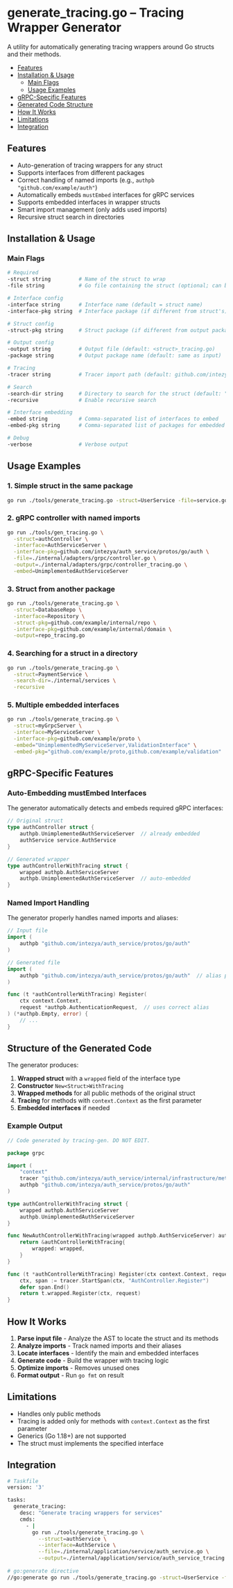 # generate_tracing.go – Tracing Wrapper Generator

A utility for automatically generating tracing wrappers around Go structs and their methods.

<!-- TOC -->
- [Features](#features)
- [Installation & Usage](#installation--usage)
    - [Main Flags](#main-flags)
    - [Usage Examples](#usage-examples)
- [gRPC-Specific Features](#grpc-specific-features)
- [Generated Code Structure](#structure-of-the-generated-code)
- [How It Works](#how-it-works)
- [Limitations](#limitations)
- [Integration](#integration)
<!-- /TOC -->


## Features

- Auto-generation of tracing wrappers for any struct
- Supports interfaces from different packages
- Correct handling of named imports (e.g., `authpb "github.com/example/auth"`)
- Automatically embeds `mustEmbed` interfaces for gRPC services
- Supports embedded interfaces in wrapper structs
- Smart import management (only adds used imports)
- Recursive struct search in directories

## Installation & Usage

### Main Flags

```bash
# Required
-struct string         # Name of the struct to wrap
-file string           # Go file containing the struct (optional; can be found via search)

# Interface config
-interface string      # Interface name (default = struct name)
-interface-pkg string  # Interface package (if different from struct's)

# Struct config
-struct-pkg string     # Struct package (if different from output package)

# Output config
-output string         # Output file (default: <struct>_tracing.go)
-package string        # Output package name (default: same as input)

# Tracing
-tracer string         # Tracer import path (default: github.com/intezya/auth_service/internal/infrastructure/metrics/tracer)

# Search
-search-dir string     # Directory to search for the struct (default: ".")
-recursive             # Enable recursive search

# Interface embedding
-embed string          # Comma-separated list of interfaces to embed
-embed-pkg string      # Comma-separated list of packages for embedded interfaces

# Debug
-verbose               # Verbose output
```

## Usage Examples

### 1. Simple struct in the same package

```bash
go run ./tools/generate_tracing.go -struct=UserService -file=service.go
```

### 2. gRPC controller with named imports

```bash
go run ./tools/gen_tracing.go \
  -struct=authController \
  -interface=AuthServiceServer \
  -interface-pkg=github.com/intezya/auth_service/protos/go/auth \
  -file=./internal/adapters/grpc/controller.go \
  -output=./internal/adapters/grpc/controller_tracing.go \
  -embed=UnimplementedAuthServiceServer
```

### 3. Struct from another package

```bash
go run ./tools/generate_tracing.go \
  -struct=DatabaseRepo \
  -interface=Repository \
  -struct-pkg=github.com/example/internal/repo \
  -interface-pkg=github.com/example/internal/domain \
  -output=repo_tracing.go
```

### 4. Searching for a struct in a directory

```bash
go run ./tools/generate_tracing.go \
  -struct=PaymentService \
  -search-dir=./internal/services \
  -recursive
```

### 5. Multiple embedded interfaces

```bash
go run ./tools/generate_tracing.go \
  -struct=myGrpcServer \
  -interface=MyServiceServer \
  -interface-pkg=github.com/example/proto \
  -embed="UnimplementedMyServiceServer,ValidationInterface" \
  -embed-pkg="github.com/example/proto,github.com/example/validation"
```

## gRPC-Specific Features

### Auto-Embedding mustEmbed Interfaces

The generator automatically detects and embeds required gRPC interfaces:

```go
// Original struct
type authController struct {
    authpb.UnimplementedAuthServiceServer  // already embedded
    authService service.AuthService
}

// Generated wrapper
type authControllerWithTracing struct {
    wrapped authpb.AuthServiceServer
    authpb.UnimplementedAuthServiceServer  // auto-embedded
}
```

### Named Import Handling

The generator properly handles named imports and aliases:

```go
// Input file
import (
    authpb "github.com/intezya/auth_service/protos/go/auth"
)

// Generated file
import (
    authpb "github.com/intezya/auth_service/protos/go/auth"  // alias preserved
)

func (t *authControllerWithTracing) Register(
    ctx context.Context, 
    request *authpb.AuthenticationRequest,  // uses correct alias
) (*authpb.Empty, error) {
    // ...
}
```

## Structure of the Generated Code

The generator produces:

1. **Wrapped struct** with a `wrapped` field of the interface type
2. **Constructor** `New<Struct>WithTracing`
3. **Wrapped methods** for all public methods of the original struct
4. **Tracing** for methods with `context.Context` as the first parameter
5. **Embedded interfaces** if needed

### Example Output

```go
// Code generated by tracing-gen. DO NOT EDIT.

package grpc

import (
    "context"
    tracer "github.com/intezya/auth_service/internal/infrastructure/metrics/tracer"
    authpb "github.com/intezya/auth_service/protos/go/auth"
)

type authControllerWithTracing struct {
    wrapped authpb.AuthServiceServer
    authpb.UnimplementedAuthServiceServer
}

func NewAuthControllerWithTracing(wrapped authpb.AuthServiceServer) authpb.AuthServiceServer {
    return &authControllerWithTracing{
        wrapped: wrapped,
    }
}

func (t *authControllerWithTracing) Register(ctx context.Context, request *authpb.AuthenticationRequest) (*authpb.Empty, error) {
    ctx, span := tracer.StartSpan(ctx, "AuthController.Register")
    defer span.End()
    return t.wrapped.Register(ctx, request)
}
```

## How It Works

1. **Parse input file** - Analyze the AST to locate the struct and its methods
2. **Analyze imports** - Track named imports and their aliases
3. **Locate interfaces** - Identify the main and embedded interfaces
4. **Generate code** - Build the wrapper with tracing logic
5. **Optimize imports** - Removes unused ones
6. **Format output** - Run `go fmt` on result

## Limitations

- Handles only public methods
- Tracing is added only for methods with `context.Context` as the first parameter
- Generics (Go 1.18+) are not supported
- The struct must implements the specified interface

## Integration

```bash
# Taskfile
version: '3'

tasks:
  generate_tracing:
    desc: "Generate tracing wrappers for services"
    cmds:
      - |
        go run ./tools/generate_tracing.go \
          --struct=authService \
          --interface=AuthService \
          --file=./internal/application/service/auth_service.go \
          --output=./internal/application/service/auth_service_tracing.go
    
# go:generate directive
//go:generate go run ./tools/generate_tracing.go -struct=UserService -file=service.go ...
```
